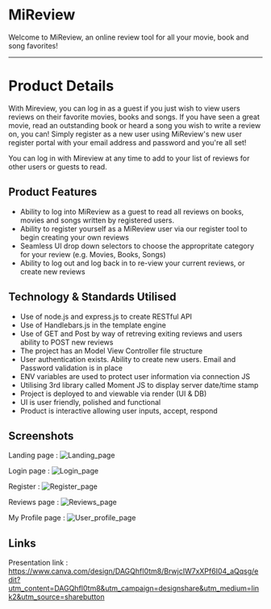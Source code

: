# MiReview 

Welcome to MiReview, an online review tool for all your movie, book and song favorites!

---

# Product Details

With Mireview, you can log in as a guest if you just wish to view users reviews on their favorite movies, books and songs. 
If you have seen a great movie, read an outstanding book or heard a song you wish to write a review on, you can! Simply register as a new user using MiReview's new user register portal with your email address and password and you're all set!

You can log in with Mireview at any time to add to your list of reviews for other users or guests to read. 

## Product Features
- Ability to log into MiReview as a guest to read all reviews on books, movies and songs written by registered users.
- Ability to register yourself as a MiReview user via our register tool to begin creating your own reviews
- Seamless UI drop down selectors to choose the appropritate category for your review (e.g. Movies, Books, Songs)
- Ability to log out and log back in to re-view your current reviews, or create new reviews

 ## Technology & Standards Utilised

- Use of node.js and express.js to create RESTful API
- Use of Handlebars.js in the template engine   
- Use of GET and Post by way of retreving exiting reviews and users ability to POST new reviews
- The project has an Model View Controller file structure
- User authentication exists. Ability to create new users. Email and Password validation is in place
- ENV variables are used to protect user information via connection JS
- Utilising 3rd library called Moment JS to display server date/time stamp
- Project is deployed to and viewable via render (UI & DB)
- UI is user friendly, polished and functional
- Product is interactive allowing user inputs, accept, respond

## Screenshots

Landing page : 
![Landing_page](https://github.com/user-attachments/assets/02cd7aed-c645-4b8e-930e-816ff20fe80b)

Login page :
![Login_page](https://github.com/user-attachments/assets/f3a5bb19-9938-42ea-97ce-2d7804ccf9f3)

Register : 
![Register_page](https://github.com/user-attachments/assets/ce498551-978f-4919-ad4f-b1f6a81401bf)

Reviews page : 
![Reviews_page](https://github.com/user-attachments/assets/39503f58-53f7-429d-a1df-e130e96c643d)

My Profile page : 
![User_profile_page](https://github.com/user-attachments/assets/38146f21-d04e-48ae-9c4a-fc9352705485)


## Links 

Presentation link : https://www.canva.com/design/DAGQhfI0tm8/BrwjcIW7xXPf6I04_aQqsg/edit?utm_content=DAGQhfI0tm8&utm_campaign=designshare&utm_medium=link2&utm_source=sharebutton
